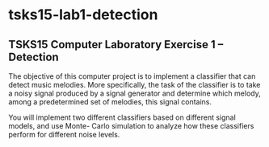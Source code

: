 # tsks15-lab1-detection

## TSKS15 Computer Laboratory Exercise 1 – Detection

The objective of this computer project is to implement a classifier that can detect music melodies. More specifically, the task of the classifier is to take a noisy signal produced by a signal generator and determine which melody, among a predetermined set of melodies, this signal contains. 

You will implement two different classifiers based on different signal models, and use Monte- Carlo simulation to analyze how these classifiers perform for different noise levels.
